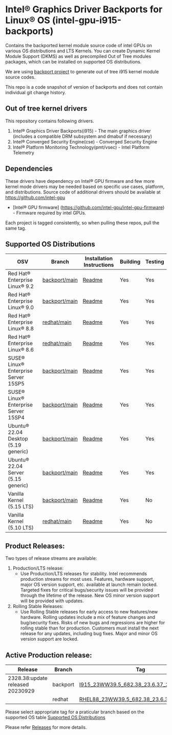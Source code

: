 # Intel® Graphics Driver Backports for Linux® OS (intel-gpu-i915-backports)

Contains the backported kernel module source code of intel GPUs on various OS distributions and LTS Kernels. You can create Dynamic Kernel Module Support (DKMS) as well as precompiled Out of Tree modules packages, which can be installed on supported OS distributions.

We are using [backport project](https://backports.wiki.kernel.org/index.php/Main_Page) to generate out of tree i915 kernel module source codes.

This repo is a code snapshot of version of backports and does not contain individual git change history.

## Out of tree kernel drivers
This repository contains following drivers.
1. Intel® Graphics Driver Backports(i915) - The main graphics driver (includes a compatible DRM subsystem and dmabuf if necessary)
2. Intel® Converged Security Engine(cse) - Converged Security Engine
3. Intel® Platform Monitoring Technology(pmt/vsec) - Intel Platform Telemetry

## Dependencies

  These drivers have dependency on Intel® GPU firmware and few more kernel mode drivers may be needed based on specific use cases, platform, and distributions. Source code of additional drivers should be available at https://github.com/intel-gpu

- [Intel® GPU firmware] (https://github.com/intel-gpu/intel-gpu-firmware) - Firmware required by intel GPUs.

Each project is tagged consistently, so when pulling these repos, pull the same tag.

## Supported OS Distributions

|   OSV |Branch         | Installation Instructions | Building | Testing|
|---    |---    | --- | --- | --- |
| Red Hat® Enterprise Linux® 9.2       | [backport/main](https://github.com/intel-gpu/intel-gpu-i915-backports/tree/backport/main) | [Readme](https://github.com/intel-gpu/intel-gpu-i915-backports/blob/backport/main/docs/README_redhat.md)| Yes | Yes |
| Red Hat® Enterprise Linux® 9.0       | [backport/main](https://github.com/intel-gpu/intel-gpu-i915-backports/tree/backport/main) | [Readme](https://github.com/intel-gpu/intel-gpu-i915-backports/blob/backport/main/docs/README_redhat.md)| Yes | Yes |
| Red Hat® Enterprise Linux® 8.8       | [redhat/main](https://github.com/intel-gpu/intel-gpu-i915-backports/tree/redhat/main) | [Readme](https://github.com/intel-gpu/intel-gpu-i915-backports/blob/redhat/main/docs/README_redhat.md)| Yes | Yes |
| Red Hat® Enterprise Linux® 8.6       | [redhat/main](https://github.com/intel-gpu/intel-gpu-i915-backports/tree/redhat/main) | [Readme](https://github.com/intel-gpu/intel-gpu-i915-backports/blob/redhat/main/docs/README_redhat.md)| Yes | Yes |
| SUSE® Linux® Enterprise Server 15SP5 | [backport/main](https://github.com/intel-gpu/intel-gpu-i915-backports/tree/backport/main) | [Readme](https://github.com/intel-gpu/intel-gpu-i915-backports/blob/backport/main/docs/README_sles.md)| Yes | Yes |
| SUSE® Linux® Enterprise Server 15SP4 | [backport/main](https://github.com/intel-gpu/intel-gpu-i915-backports/tree/backport/main) | [Readme](https://github.com/intel-gpu/intel-gpu-i915-backports/blob/backport/main/docs/README_sles.md)| Yes | Yes |
| Ubuntu® 22.04 Desktop (5.19 generic)  | [backport/main](https://github.com/intel-gpu/intel-gpu-i915-backports/tree/backport/main) | [Readme](https://github.com/intel-gpu/intel-gpu-i915-backports/blob/backport/main/docs/README_ubuntu.md)| Yes | Yes |
| Ubuntu® 22.04 Server (5.15 generic)  | [backport/main](https://github.com/intel-gpu/intel-gpu-i915-backports/tree/backport/main) | [Readme](https://github.com/intel-gpu/intel-gpu-i915-backports/blob/backport/main/docs/README_ubuntu.md)| Yes | Yes |
| Vanilla Kernel (5.15 LTS) | [backport/main](https://github.com/intel-gpu/intel-gpu-i915-backports/tree/backport/main) | [Readme](https://github.com/intel-gpu/intel-gpu-i915-backports/blob/backport/main/docs/README_vanilla.md)| Yes | No |
| Vanilla Kernel (5.10 LTS)       | [redhat/main](https://github.com/intel-gpu/intel-gpu-i915-backports/tree/redhat/main) | [Readme](https://github.com/intel-gpu/intel-gpu-i915-backports/blob/redhat/main/docs/README_vanilla.md)| Yes | No |

## Product Releases:

Two types of release streams are available:

1. Production/LTS release:
   - Use Production/LTS releases for stability. Intel recommends production streams for most uses. Features, hardware support, major OS version support, etc. available  at launch remain locked. Targeted fixes for critical bugs/security issues will be provided through the lifetime of the release. New OS minor version support will be provided with updates.
2. Rolling Stable Releases:
   - Use Rolling Stable releases for early access to new features/new hardware. Rolling updates include a mix of feature changes and bug/security fixes. Risks of new bugs and regressions are higher for rolling stable than for production. Customers must install the next release for any updates, including bug fixes. Major and minor OS version support are locked.


## Active Production release:

| Release | Branch| Tag|
|---    |---    |--- |
| 2328.38:update released 20230929 | backport |[I915_23WW39.5_682.38_23.6.37_230425.49](https://github.com/intel-gpu/intel-gpu-i915-backports/blob/backport/RELEASE_2335_23.6/README.md)|
| | redhat | [RHEL88_23WW39.5_682.38_23.6.37_230425.47](https://github.com/intel-gpu/intel-gpu-i915-backports/blob/redhat/RELEASE_2335_23.6/README.md)|

Please select appropriate tag for a praticular branch based on the supported OS table [Supported OS Distributions](#supported-os-distributions)

Please refer [Releases](https://dgpu-docs.intel.com/releases/index.html) for more details.
